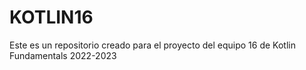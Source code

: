 # KOTLIN16
Este es un repositorio creado para el proyecto del equipo 16 de Kotlin Fundamentals 2022-2023
